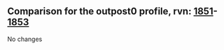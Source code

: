 ## Comparison for the outpost0 profile, rvn: [1851](https://github.com/PRO100KatYT/FortniteProfileRevisions/tree/main/profiles/outpost0/1851%20outpost0.json)-[1853](https://github.com/PRO100KatYT/FortniteProfileRevisions/tree/main/profiles/outpost0/1853%20outpost0.json)

No changes
